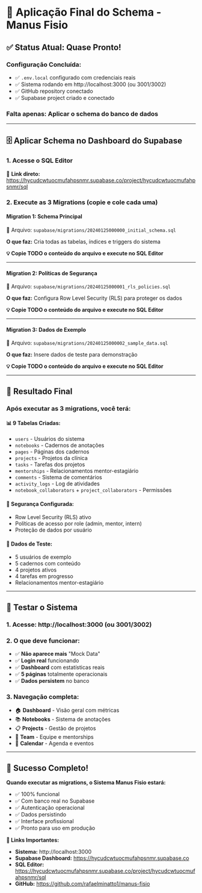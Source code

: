 # 🎯 Aplicação Final do Schema - Manus Fisio

## ✅ **Status Atual: Quase Pronto!**

### **Configuração Concluída:**
- ✅ `.env.local` configurado com credenciais reais
- ✅ Sistema rodando em http://localhost:3000 (ou 3001/3002)
- ✅ GitHub repository conectado
- ✅ Supabase project criado e conectado

### **Falta apenas:** Aplicar o schema do banco de dados

---

## 🗄️ **Aplicar Schema no Dashboard do Supabase**

### **1. Acesse o SQL Editor**
🔗 **Link direto:** https://hycudcwtuocmufahpsnmr.supabase.co/project/hycudcwtuocmufahpsnmr/sql

### **2. Execute as 3 Migrations (copie e cole cada uma)**

#### **Migration 1: Schema Principal** 
📁 Arquivo: `supabase/migrations/20240125000000_initial_schema.sql`

**O que faz:** Cria todas as tabelas, índices e triggers do sistema

**💡 Copie TODO o conteúdo do arquivo e execute no SQL Editor**

---

#### **Migration 2: Políticas de Segurança**
📁 Arquivo: `supabase/migrations/20240125000001_rls_policies.sql`

**O que faz:** Configura Row Level Security (RLS) para proteger os dados

**💡 Copie TODO o conteúdo do arquivo e execute no SQL Editor**

---

#### **Migration 3: Dados de Exemplo**
📁 Arquivo: `supabase/migrations/20240125000002_sample_data.sql`

**O que faz:** Insere dados de teste para demonstração

**💡 Copie TODO o conteúdo do arquivo e execute no SQL Editor**

---

## 🎯 **Resultado Final**

### **Após executar as 3 migrations, você terá:**

#### **📊 9 Tabelas Criadas:**
- `users` - Usuários do sistema
- `notebooks` - Cadernos de anotações
- `pages` - Páginas dos cadernos
- `projects` - Projetos da clínica
- `tasks` - Tarefas dos projetos
- `mentorships` - Relacionamentos mentor-estagiário
- `comments` - Sistema de comentários
- `activity_logs` - Log de atividades
- `notebook_collaborators` + `project_collaborators` - Permissões

#### **🔐 Segurança Configurada:**
- Row Level Security (RLS) ativo
- Políticas de acesso por role (admin, mentor, intern)
- Proteção de dados por usuário

#### **📝 Dados de Teste:**
- 5 usuários de exemplo
- 5 cadernos com conteúdo
- 4 projetos ativos
- 4 tarefas em progresso
- Relacionamentos mentor-estagiário

---

## 🚀 **Testar o Sistema**

### **1. Acesse:** http://localhost:3000 (ou 3001/3002)

### **2. O que deve funcionar:**
- ✅ **Não aparece mais** "Mock Data"
- ✅ **Login real** funcionando
- ✅ **Dashboard** com estatísticas reais
- ✅ **5 páginas** totalmente operacionais
- ✅ **Dados persistem** no banco

### **3. Navegação completa:**
- 🏠 **Dashboard** - Visão geral com métricas
- 📚 **Notebooks** - Sistema de anotações
- 📋 **Projects** - Gestão de projetos
- 👥 **Team** - Equipe e mentorships
- 📅 **Calendar** - Agenda e eventos

---

## 🎉 **Sucesso Completo!**

**Quando executar as migrations, o Sistema Manus Fisio estará:**
- ✅ 100% funcional
- ✅ Com banco real no Supabase
- ✅ Autenticação operacional
- ✅ Dados persistindo
- ✅ Interface profissional
- ✅ Pronto para uso em produção

**🔗 Links Importantes:**
- **Sistema:** http://localhost:3000
- **Supabase Dashboard:** https://hycudcwtuocmufahpsnmr.supabase.co
- **SQL Editor:** https://hycudcwtuocmufahpsnmr.supabase.co/project/hycudcwtuocmufahpsnmr/sql
- **GitHub:** https://github.com/rafaelminatto1/manus-fisio